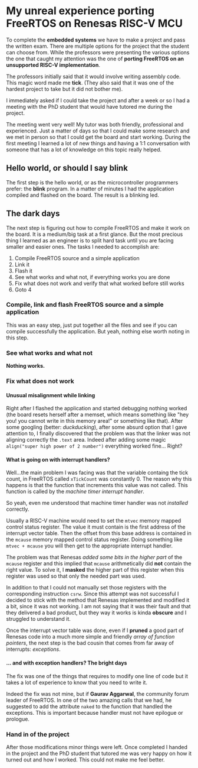 # My unreal experience porting FreeRTOS on Renesas RISC-V MCU

To complete the **embedded systems** we have to make a project and pass the written exam. There are multiple options for the project that the student can choose from. While the professors were presenting the various options the one that caught my attention was the one of **porting FreeRTOS on an unsupported RISC-V implementation**.   

The professors initially said that it would involve writing assembly code. This magic word made me **tick**. (They also said that it was one of the hardest project to take but it did not bother me).  

I immediately asked if I could take the project and after a week or so I had a meeting with the PhD student that would have tutored me during the project.  

The meeting went very well! My tutor was both friendly, professional and experienced. Just a matter of days so that I could make some research and we met in person so that I could get the board and start working.
During the first meeting I learned a lot of new things and having a 1:1 conversation with someone that has a lot of knowledge on this topic really helped. 

## Hello world, or should I say blink

The first step is the hello world, or as the microcontroller programmers prefer: the **blink** program.
In a matter of minutes I had the application compiled and flashed on the board. The result is a blinking led. 

## The dark days

The next step is figuring out how to compile FreeRTOS and make it work on the board. It is a medium/big task at a first glance. But the most precious thing I learned as an engineer is to split hard task until you are facing smaller and easier ones.
The tasks I needed to accomplish are:

1. Compile FreeRTOS source and a simple application
2. Link it
3. Flash it
4. See what works and what not, if everything works you are done
5. Fix what does not work and verify that what worked before still works
6. Goto 4

### Compile, link and flash FreeRTOS source and a simple application

This was an easy step, just put together all the files and see if you can compile successfully the application. But yeah, nothing else worth noting in this step. 

### See what works and what not

**Nothing works.**

### Fix what does not work 

#### Unusual misalignment while linking

Right after I flashed the application and started debugging nothing worked (the board resets herself after a memset, which means something like "hey you! you cannot write in this memory area!" or something like that). After some googling (better: *duckducking*), after some absurd option that I gave attention to, I finally discovered that the problem was that the linker was not aligning correctly the `.text` area. Indeed after adding some magic `align("super high power of 2 number")` everything worked fine... Right?

#### What is going on with interrupt handlers?

Well...the main problem I was facing was that the variable containg the tick count, in FreeRTOS called `xTickCount` was constantly 0. The reason why this happens is that the function that increments this value was not called. This function is called by the *machine timer interrupt handler*. 

So yeah, even me understood that machine timer handler was not *installed* correctly.

Usually a RISC-V machine would need to set the `mtvec` memory mapped control status register. The value it must contain is the first address of the interrupt vector table. Then the offset from this base address is contained in the `mcause` memory mapped control status register. Doing something like `mtvec + mcause` you will then get to the appropriate interrupt handler.

The problem was that Renesas *added some bits in the higher part* of the `mcause` register and this implied that `mcause` arithmetically did **not** contain the right value. To solve it, I **masked** the higher part of this register when this register was used so that only the needed part was used.

In addition to that I could not manually set those registers with the corresponding instruction `csrw`. Since this attempt was not successful I decided to stick with the method that Renesas implemented and modified it a bit, since it was not working. I am not saying that it was their fault and that they delivered a bad product, but they way it works is kinda **obscure** and I struggled to understand it.

Once the interrupt vector table was done, even if I **pruned** a good part of Renesas code into a much more simple and friendly *array of function pointers*, the next step is the bad cousin that comes from far away of interrupts: *exceptions*.

#### ... and with exception handlers? The bright days

The fix was one of the things that requires to modify one line of code but it takes a lot of experience to know that you need to write it.

Indeed the fix was not mine, but if **Gaurav Aggarwal**, the community forum leader of FreeRTOS. In one of the two amazing calls that we had, he suggested to add the attribute `naked` to the function that handled the exceptions. This is important because handler must not have epilogue or prologue.

### Hand in of the project

After those modifications minor things were left. Once completed I handed in the project and the PhD student that tutored me was very happy on how it turned out and how I worked. This could not make me feel better. 
